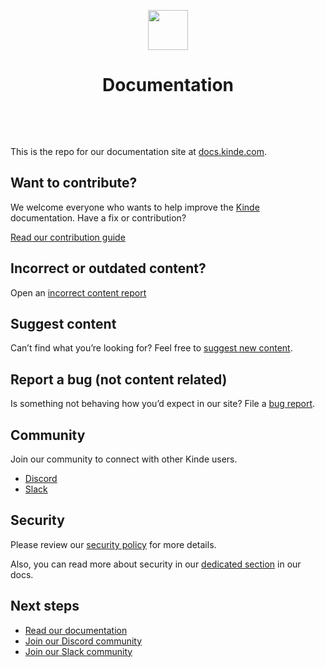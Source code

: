 <p align="center">
  <a href="https://kinde.com?utm_source=github&utm_medium=kinde_docs" target="_blank" rel="noopener noreferrer">
    <picture>
      <img src="https://docs.kinde.com/kinde-logo.svg" height="64">
    </picture>
  </a>
  <h1 align="center">Documentation</h1>
  <br />
</p>

<br />

This is the repo for our documentation site at [docs.kinde.com](https://docs.kinde.com).

## Want to contribute?

We welcome everyone who wants to help improve the [Kinde](https://kinde.com) documentation. Have a fix or contribution?

[Read our contribution guide](https://docs.kinde.com/contribute/)

## Incorrect or outdated content?

Open an [incorrect content report](https://github.com/kinde-oss/documentation/issues/new?assignees=&labels=improve+documentation&projects=&template=CONTENT.yml)

## Suggest content

Can’t find what you’re looking for? Feel free to [suggest new content](https://github.com/kinde-oss/documentation/issues/new?assignees=&labels=content+suggestion&projects=&template=REQUEST.yml).

## Report a bug (not content related)

Is something not behaving how you’d expect in our site? File a [bug report](https://github.com/kinde-oss/documentation/issues/new?assignees=&labels=bug&projects=&template=BUGS.yml).

## Community

Join our community to connect with other Kinde users.

- [Discord](https://discord.com/invite/wHX6j7wG5d)
- [Slack](https://join.slack.com/t/thekindecommunity/shared_invite/zt-2k5i0aeet-d6Z_2qYphcNCpj0bFa4oCg)

## Security

Please review our [security policy](https://github.com/kinde-oss/documentation/security/policy) for more details.

Also, you can read more about security in our [dedicated section](https://docs.kinde.com/trust-center/security/security-at-kinde/) in our docs.

## Next steps

- [Read our documentation](https://docs.kinde.com)
- [Join our Discord community](https://discord.com/invite/wHX6j7wG5d)
- [Join our Slack community](https://join.slack.com/t/thekindecommunity/shared_invite/zt-2k5i0aeet-d6Z_2qYphcNCpj0bFa4oCg)
